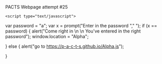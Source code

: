 
<html>
  <head>
    <meta charset="utf-8">
    <title> P.A.C.T.S. </title>
  </head>
  
 
  
  <body>
    PACTS Webpage attempt #25
    
    <script type="text/javascript">
var password = "a";
var x = prompt("Enter in the password "," ");
if (x == password) {
 alert("Come right in \n \n You've entered in the right password");
 window.location = "Alpha";

}
else {
alert("go to https://p-a-c-t-s.github.io/Alpha.js");

}
</script>

    
  </body>
  </html>
  
  
    
